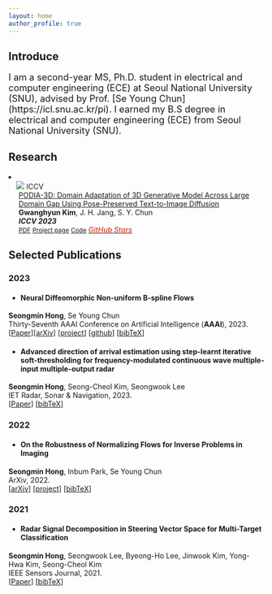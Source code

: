 ```yaml
---
layout: home
author_profile: true
---
```


<h2>Introduce</h2>
<p style="font-size: 18px;">I am a second-year MS, Ph.D. student in electrical and computer engineering (ECE) at Seoul National University (SNU), advised by Prof. [Se Young Chun](https://icl.snu.ac.kr/pi).
I earned my B.S degree in electrical and computer engineering (ECE) from Seoul National University (SNU).</p>

<h2>Research</h2>
<li>
<div class="pub-row">
  <div class="col-sm-3 abbr" style="position: relative;padding-right: 15px;padding-left: 15px;">
    <img src="./assets/research/podia_3d.gif" class="teaser img-fluid z-depth-1">
    <abbr class="badge">ICCV</abbr>
  </div>
  <div id="podia_3d" class="col-sm-9" style="position: relative;width: 100%;padding-right: 15px;padding-left: 20px;">
      <div class="title"><a href="https://arxiv.org/pdf/2304.01900.pdf">PODIA-3D: Domain Adaptation of 3D Generative Model Across Large Domain Gap Using Pose-Preserved Text-to-Image Diffusion</a></div>
      <div class="author"><strong>Gwanghyun Kim</strong>, J. H. Jang, S. Y. Chun </div>
      <div class="periodical"><em><strong>ICCV 2023</strong></em>
      </div>
    <div class="links">
      <a href="https://arxiv.org/pdf/2304.01900.pdf" class="btn btn-sm z-depth-0" role="button" target="_blank" style="font-size:12px;">PDF</a>
      <a href="https://gwang-kim.github.io/podia_3d/" class="btn btn-sm z-depth-0" role="button" target="_blank" style="font-size:12px;">Project page</a>
      <a href="https://github.com/gwang-kim/PODIA-3D" class="btn btn-sm z-depth-0" role="button" target="_blank" style="font-size:12px;">Code</a>
      <a href="https://github.com/gwang-kim/PODIA-3D" target="_blank" rel="noopener"><strong><i style="color:#e74d3c; font-weight:600" id="githubstars_manets5"></i><i style="color:#e74d3c; font-weight:600"> GitHub Stars</i></strong></a>
    <script>
    githubStars("gwang-kim/PODIA-3D", function(stars) {
    var startext = document.getElementById("githubstars_manets5");
          startext.innerHTML=stars;
    });
    </script>
    </div>
  </div>
</div>
</li>

## Selected Publications
### 2023

* #### **Neural Diffeomorphic Non-uniform B-spline Flows**  
**Seongmin Hong**,  Se Young Chun  
Thirty-Seventh AAAI Conference on Artificial Intelligence (**AAAI**), 2023.  
[[Paper](https://ojs.aaai.org/index.php/AAAI/article/view/26441)][[arXiv](https://arxiv.org/abs/2304.04555)] [[project](/nubsf.html)] [<a href="https://github.com/smhongok/Non-uniform-B-spline-Flow">github</a>] [<a href="/bibtex.html#hong23neural">bibTeX</a>]

* #### **Advanced direction of arrival estimation using step-learnt iterative soft-thresholding for frequency-modulated continuous wave multiple-input multiple-output radar**   
**Seongmin Hong**, Seong-Cheol Kim, Seongwook Lee  
IET Radar, Sonar & Navigation, 2023.  
[[Paper](https://doi.org/10.1049/rsn2.12319)] [<a href="/bibtex.html#hong23advanced">bibTeX</a>]

### 2022
* #### **On the Robustness of Normalizing Flows for Inverse Problems in Imaging**   
**Seongmin Hong**, Inbum Park, Se Young Chun  
ArXiv, 2022.  
[[arXiv](https://arxiv.org/abs/2212.04319)] [[project](/robustness.html)] [<a href="/bibtex.html#hong23robustness">bibTeX</a>]


### 2021
* #### **Radar Signal Decomposition in Steering Vector Space for Multi-Target Classification**  
**Seongmin Hong**, Seongwook Lee, Byeong-Ho Lee, Jinwook Kim, Yong-Hwa Kim, Seong-Cheol Kim  
IEEE Sensors Journal, 2021.  
[[Paper](https://ieeexplore.ieee.org/abstract/document/9552897)] [<a href="/bibtex.html#hong21radar">bibTeX</a>]
